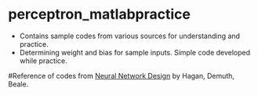 # perceptron_matlabpractice
* Contains sample codes from various sources for understanding and practice.
* Determining weight and bias for sample inputs. Simple code developed while practice.

#Reference of codes from [Neural Network Design](http://hagan.okstate.edu/nnd.html) by Hagan, Demuth, Beale.

